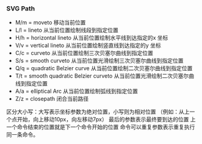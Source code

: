 ### SVG Path

* M/m = moveto 移动当前位置
* L/l = lineto 从当前位置绘制线段到指定位置
* H/h = horizontal lineto 从当前位置绘制水平线到达指定的x 坐标
* V/v = vertical lineto 从当前位置绘制竖直线到达指定的y 坐标
* C/c = curveto 从当前位置绘制三次贝塞尔曲线到指定位置
* S/s = smooth curveto 从当前位置光滑绘制三次贝塞尔曲线到指定位置
* Q/q = quadratic Belzier curve 从当前位置绘制二次贝塞尔曲线到指定位置
* T/t = smooth quadratic Belzier curveto 从当前位置光滑绘制二次贝塞尔曲线到指定位置
* A/a = elliptical Arc 从当前位置绘制弧线到指定位置
* Z/z = closepath 闭合当前路径

区分大小写：大写表示坐标参数为绝对位置，小写则为相对位置 （例如：从上一个点开始，向上移动10px，向左移动7px）
最后的参数表示最终要到达的位置
上一个命令结束的位置就是下一个命令开始的位置
命令可以重复参数表示重复执行同一条命令。

